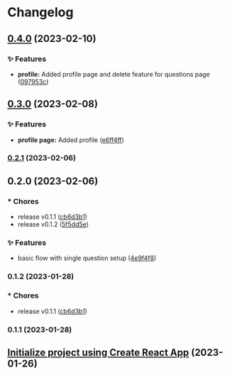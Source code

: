 # Changelog

## [0.4.0](https://github.com/bhumarevanth/codingworkstations/compare/v0.3.0...v0.4.0) (2023-02-10)


### ✨ Features

* **profile:** Added profile page and delete feature for questions page ([097953c](https://github.com/bhumarevanth/codingworkstations/commit/097953c331fd48eb83cd4ac3d2cb8c8553d385a7))

## [0.3.0](https://github.com/bhumarevanth/codingworkstations/compare/v0.2.1...v0.3.0) (2023-02-08)


### ✨ Features

* **profile page:** Added profile ([e6ff4ff](https://github.com/bhumarevanth/codingworkstations/commit/e6ff4ffac32cd8375f4c1c9ea74833e0a0305c2e))

### [0.2.1](https://github.com/bhumarevanth/codingworkstations/compare/v0.2.0...v0.2.1) (2023-02-06)

## 0.2.0 (2023-02-06)


### * Chores

* release v0.1.1 ([cb6d3b1](https://github.com/bhumarevanth/codingworkstations/commit/cb6d3b1200fbb3c2544315fc5648f550d38316fb))
* release v0.1.2 ([5f5dd5e](https://github.com/bhumarevanth/codingworkstations/commit/5f5dd5efa54b5f88810f28bd06ec6933c7ee12d2))


### ✨ Features

* basic flow with single question setup ([4e9f4f8](https://github.com/bhumarevanth/codingworkstations/commit/4e9f4f80929e4bed79fe10cb55104b3f833873b1))

### 0.1.2 (2023-01-28)


### * Chores

* release v0.1.1 ([cb6d3b1](https://github.com/bhumarevanth/codingworkstations/commit/cb6d3b1200fbb3c2544315fc5648f550d38316fb))

### 0.1.1 (2023-01-28)

## [Initialize project using Create React App](https://github.com/bhumarevanth/codingworkstations/commit/a599b3ced9040707046027b6dfceece39ded46c9) (2023-01-26)